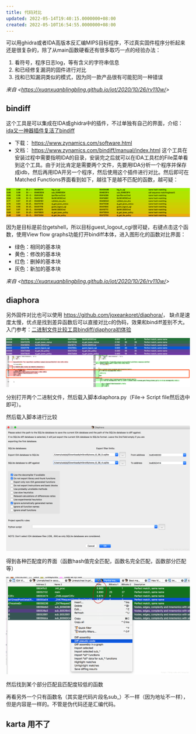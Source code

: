 ```yaml
---
title: 代码对比
updated: 2022-05-14T19:40:15.0000000+08:00
created: 2022-05-10T16:54:55.0000000+08:00
---
```


可以用ghidra或者IDA高版本反汇编MIPS目标程序，不过真实固件程序分析起来还是很复杂的，除了从main函数硬看还有很多取巧一点的经验办法：
1.  看符号，程序日志log，等有含义的字符串信息
2.  和已经修复漏洞的固件进行对比
3.  找和已知漏洞类似的模式，因为同一款产品很有可能犯同一种错误

*来自 \<<https://xuanxuanblingbling.github.io/iot/2020/10/26/rv110w/>\>*
## 
## bindiff
这个工具是可以集成在IDA或ghidra中的插件，不过单独有自己的界面，介绍：[ida又一神器插件复活了bindiff](https://blog.csdn.net/fjh658/article/details/77646526)
- 下载： <https://www.zynamics.com/software.html>
- 文档： <https://www.zynamics.com/bindiff/manual/index.html>
这个工具在安装过程中需要指明IDA的目录，安装完之后就可以在IDA工具栏的File菜单看到这个工具。由于对比肯定是需要两个文件，先要用IDA分析一个程序并保存成idb，然后再用IDA开另一个程序，然后使用这个插件进行对比。然后即可在Matched Functions界面看到如下，越往下是越不匹配的函数，越可疑：

![image1](../../../resources/image1-46.png)

因为是目标是前台getshell，所以目标guest_logout_cgi很可疑，右键点击这个函数，使用View flow graphs功能打开bindiff本体，进入图形化的函数对比界面：
- 绿色：相同的基本块
- 黄色：修改的基本块
- 红色：删掉的基本块
- 灰色：新加的基本块

*来自 \<<https://xuanxuanblingbling.github.io/iot/2020/10/26/rv110w/>\>*
## diaphora
另外固件对比也可以使用 <https://github.com/joxeankoret/diaphora/>， 缺点是速度太慢，优点是找到差异函数后可以直接对比c的伪码，效果和bindiff差别不大。入门参考：[二进制文件比较工具bindiff/diaphora初体验](https://blog.csdn.net/caiqiiqi/article/details/80890226)

![image2](../../../resources/image2-24.png)

分别打开两个二进制文件，然后载入脚本diaphora.py（File-\> Script file然后选中即可）。

然后载入脚本进行比较

![image3](../../../resources/image3-13.png)

得到各种匹配度的界面（函数hash值完全匹配，函数名完全匹配，函数部分匹配等）

![image4](../../../resources/image4-10.png)

然后找到某个部分匹配且匹配度较低的函数

再看另外一个只有函数名（其实是代码片段名sub\_）不一样（因为地址不一样），但是内容是一样的。不管是伪代码还是汇编代码。

## karta 用不了
